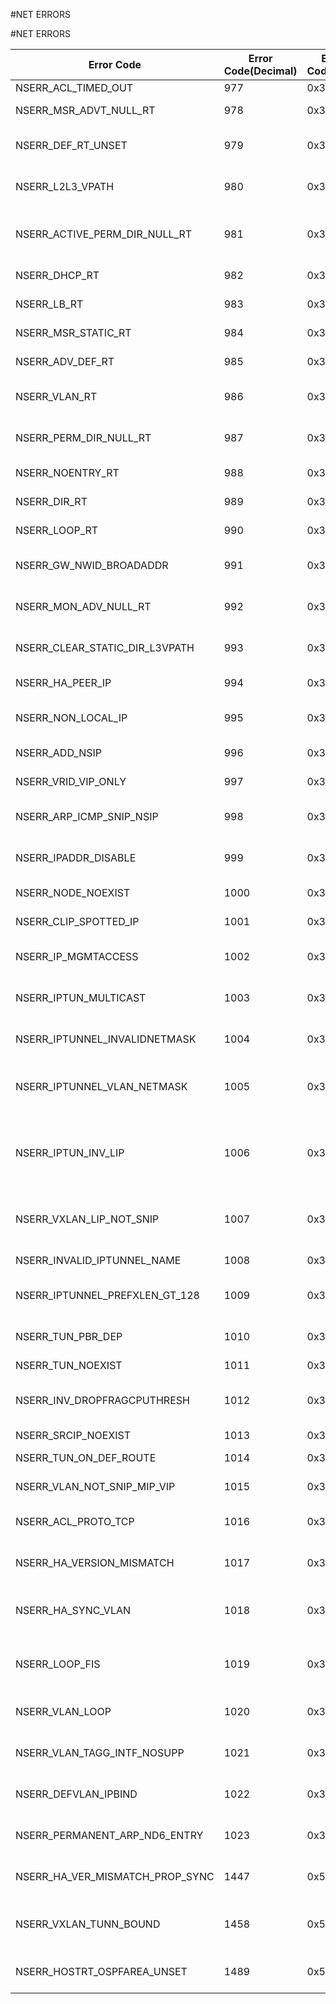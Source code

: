#NET ERRORS

#NET ERRORS



<table><thead><tr><th>Error Code</th><th>Error Code(Decimal)</th><th>Error Code(Hex)</th><th>Error Message</th></tr></thead><tbody><tr><td>NSERR_ACL_TIMED_OUT</td><td>977</td><td>0x3d1</td><td>ACL timed out</td><tr><tr><td>NSERR_MSR_ADVT_NULL_RT</td><td>978</td><td>0x3d2</td><td>Cannot monitor or advertise NULL route</td><tr><tr><td>NSERR_DEF_RT_UNSET</td><td>979</td><td>0x3d3</td><td>Unset operation on default route not allowed</td><tr><tr><td>NSERR_L2L3_VPATH</td><td>980</td><td>0x3d4</td><td>Unset operation on L2 Vpath or L3 Vpath routes not allowed</td><tr><tr><td>NSERR_ACTIVE_PERM_DIR_NULL_RT</td><td>981</td><td>0x3d5</td><td>Unset operation on active or permanent or direct or null routes not allowed</td><tr><tr><td>NSERR_DHCP_RT</td><td>982</td><td>0x3d6</td><td>Unset operation on dhcp route not allowed</td><tr><tr><td>NSERR_LB_RT</td><td>983</td><td>0x3d7</td><td>Unset operation on lb route not allowed</td><tr><tr><td>NSERR_MSR_STATIC_RT</td><td>984</td><td>0x3d8</td><td>Cannot set MSR on a non-static route</td><tr><tr><td>NSERR_ADV_DEF_RT</td><td>985</td><td>0x3d9</td><td>Advertise on default route not allowed</td><tr><tr><td>NSERR_VLAN_RT</td><td>986</td><td>0x3da</td><td>vlan route cannot be deleted through rm route command</td><tr><tr><td>NSERR_PERM_DIR_NULL_RT</td><td>987</td><td>0x3db</td><td>Unset operation on permanent or direct or null routes not allowed</td><tr><tr><td>NSERR_NOENTRY_RT</td><td>988</td><td>0x3dc</td><td>Entry not found in the routing table</td><tr><tr><td>NSERR_DIR_RT</td><td>989</td><td>0x3dd</td><td>Cannot add a direct route</td><tr><tr><td>NSERR_LOOP_RT</td><td>990</td><td>0x3de</td><td>Cannot add a route in loopback network</td><tr><tr><td>NSERR_GW_NWID_BROADADDR</td><td>991</td><td>0x3df</td><td>Gateway cannot be network id or broadcast address</td><tr><tr><td>NSERR_MON_ADV_NULL_RT</td><td>992</td><td>0x3e0</td><td>Cannot set msr or advertise on null gateway</td><tr><tr><td>NSERR_CLEAR_STATIC_DIR_L3VPATH</td><td>993</td><td>0x3e1</td><td>Clearing of static or direct or l3vpath not allowed</td><tr><tr><td>NSERR_HA_PEER_IP</td><td>994</td><td>0x3e2</td><td>Cannot add ip address. This is peers NSIP</td><tr><tr><td>NSERR_NON_LOCAL_IP</td><td>995</td><td>0x3e3</td><td>IP address is already configured on a node in the cluster</td><tr><tr><td>NSERR_ADD_NSIP</td><td>996</td><td>0x3e4</td><td>Adding NSIP not allowed</td><tr><tr><td>NSERR_VRID_VIP_ONLY</td><td>997</td><td>0x3e5</td><td>VRID can be set only on VIP</td><tr><tr><td>NSERR_ARP_ICMP_SNIP_NSIP</td><td>998</td><td>0x3e6</td><td>ARP and ICMP cannot be disabled on SNIP|NSIP</td><tr><tr><td>NSERR_IPADDR_DISABLE</td><td>999</td><td>0x3e7</td><td>IP address state of SNIP|NSIP cannot be disabled</td><tr><tr><td>NSERR_NODE_NOEXIST</td><td>1000</td><td>0x3e8</td><td>Cluster node does not exist</td><tr><tr><td>NSERR_CLIP_SPOTTED_IP</td><td>1001</td><td>0x3e9</td><td>CLIP cannot be added to a specific node</td><tr><tr><td>NSERR_IP_MGMTACCESS</td><td>1002</td><td>0x3ea</td><td>Management Access cannot be enabled on this ip address</td><tr><tr><td>NSERR_IPTUN_MULTICAST</td><td>1003</td><td>0x3eb</td><td>Remote ipaddress cannot be multicast address</td><tr><tr><td>NSERR_IPTUNNEL_INVALIDNETMASK</td><td>1004</td><td>0x3ec</td><td>IP tunnel netmask should be 255.255.255.255.</td><tr><tr><td>NSERR_IPTUNNEL_VLAN_NETMASK</td><td>1005</td><td>0x3ed</td><td>Invalid netmask. For non-default vlan netmask should be multicast address.</td><tr><tr><td>NSERR_IPTUN_INV_LIP</td><td>1006</td><td>0x3ee</td><td>Invalid local ip. Either the local ip is not configured or local ipaddress has to be one among SNIP|VIP|MIP</td><tr><tr><td>NSERR_VXLAN_LIP_NOT_SNIP</td><td>1007</td><td>0x3ef</td><td>Invalid local ipaddress. For vxlan local ipaddress has to be SNIP</td><tr><tr><td>NSERR_INVALID_IPTUNNEL_NAME</td><td>1008</td><td>0x3f0</td><td>ERROR: Invalid IPTunnel name</td><tr><tr><td>NSERR_IPTUNNEL_PREFXLEN_GT_128</td><td>1009</td><td>0x3f1</td><td>IP tunnel prefix length should not be more than 128</td><tr><tr><td>NSERR_TUN_PBR_DEP</td><td>1010</td><td>0x3f2</td><td>Cannot remove tunnel. A PBR is depending on this tunnel</td><tr><tr><td>NSERR_TUN_NOEXIST</td><td>1011</td><td>0x3f3</td><td>Tunnel does not exist</td><tr><tr><td>NSERR_INV_DROPFRAGCPUTHRESH</td><td>1012</td><td>0x3f4</td><td>Invalid dropFragCpuThreshold parameter. Should >=1 and &lt;=100</td><tr><tr><td>NSERR_SRCIP_NOEXIST</td><td>1013</td><td>0x3f5</td><td>srcIP does not exist</td><tr><tr><td>NSERR_TUN_ON_DEF_ROUTE</td><td>1014</td><td>0x3f6</td><td>Cannot add tunnel on default route</td><tr><tr><td>NSERR_VLAN_NOT_SNIP_MIP_VIP</td><td>1015</td><td>0x3f7</td><td>IP address has to be either SNIP, MIP or VIP</td><tr><tr><td>NSERR_ACL_PROTO_TCP</td><td>1016</td><td>0x3f8</td><td>Protocol should be TCP for ESTABLISHED flag to be set</td><tr><tr><td>NSERR_HA_VERSION_MISMATCH</td><td>1017</td><td>0x3f9</td><td>HA version mismatch between primary and secondary</td><tr><tr><td>NSERR_HA_SYNC_VLAN</td><td>1018</td><td>0x3fa</td><td>syncvlan should be l2 vlan. No IP address should be bound to this VLAN</td><tr><tr><td>NSERR_LOOP_FIS</td><td>1019</td><td>0x3fb</td><td>Loopback interface cannot be bound to Failover Interface Set (FIS)</td><tr><tr><td>NSERR_VLAN_LOOP</td><td>1020</td><td>0x3fc</td><td>Loopback interface cannot be bound to vlan</td><tr><tr><td>NSERR_VLAN_TAGG_INTF_NOSUPP</td><td>1021</td><td>0x3fd</td><td>Vlan tagging is not supported on this interface</td><tr><tr><td>NSERR_DEFVLAN_IPBIND</td><td>1022</td><td>0x3fe</td><td>IP address to vlan binding is not allowed for default vlan</td><tr><tr><td>NSERR_PERMANENT_ARP_ND6_ENTRY</td><td>1023</td><td>0x3ff</td><td>Cant remove permanent ARP/ND6 entry</td><tr><tr><td>NSERR_HA_VER_MISMATCH_PROP_SYNC</td><td>1447</td><td>0x5a7</td><td>HA version mismatch. prop and sync not allowed</td><tr><tr><td>NSERR_VXLAN_TUNN_BOUND</td><td>1458</td><td>0x5b2</td><td>Cannot remove iptunnel. One or more Vxlan is bound to this iptunnel.</td><tr><tr><td>NSERR_HOSTRT_OSPFAREA_UNSET</td><td>1489</td><td>0x5d1</td><td>Unset of ospfArea and HostRtGw is allowed only for VIP</td><tr></tbody></table>
